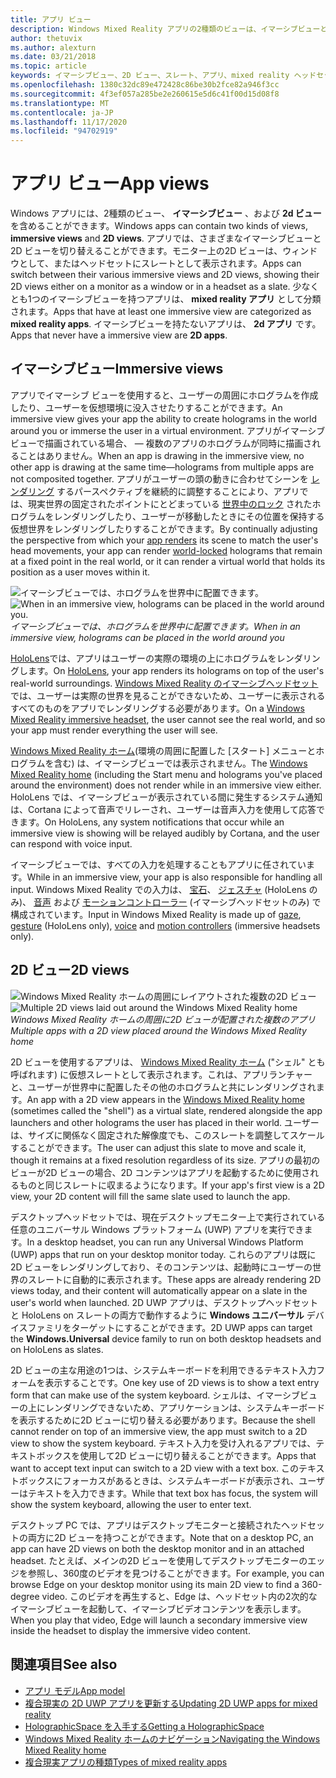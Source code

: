 ```yaml
---
title: アプリ ビュー
description: Windows Mixed Reality アプリの2種類のビューは、イマーシブビューと2D ビューです。
author: thetuvix
ms.author: alexturn
ms.date: 03/21/2018
ms.topic: article
keywords: イマーシブビュー、2D ビュー、スレート、アプリ、mixed reality ヘッドセット、windows mixed reality ヘッドセット、virtual reality ヘッドセット、HoloLens、MRTK、Mixed Reality Toolkit
ms.openlocfilehash: 1380c32dc89e472428c86be30b2fce82a946f3cc
ms.sourcegitcommit: 4f3ef057a285be2e260615e5d6c41f00d15d08f8
ms.translationtype: MT
ms.contentlocale: ja-JP
ms.lasthandoff: 11/17/2020
ms.locfileid: "94702919"
---
```

# <a name="app-views"></a><span data-ttu-id="e9cc0-104">アプリ ビュー</span><span class="sxs-lookup"><span data-stu-id="e9cc0-104">App views</span></span>

<span data-ttu-id="e9cc0-105">Windows アプリには、2種類のビュー、 **イマーシブビュー** 、および **2d ビュー** を含めることができます。</span><span class="sxs-lookup"><span data-stu-id="e9cc0-105">Windows apps can contain two kinds of views, **immersive views** and **2D views**.</span></span> <span data-ttu-id="e9cc0-106">アプリでは、さまざまなイマーシブビューと2D ビューを切り替えることができます。モニター上の2D ビューは、ウィンドウとして、またはヘッドセットにスレートとして表示されます。</span><span class="sxs-lookup"><span data-stu-id="e9cc0-106">Apps can switch between their various immersive views and 2D views, showing their 2D views either on a monitor as a window or in a headset as a slate.</span></span> <span data-ttu-id="e9cc0-107">少なくとも1つのイマーシブビューを持つアプリは、 **mixed reality アプリ** として分類されます。</span><span class="sxs-lookup"><span data-stu-id="e9cc0-107">Apps that have at least one immersive view are categorized as **mixed reality apps**.</span></span> <span data-ttu-id="e9cc0-108">イマーシブビューを持たないアプリは、 **2d アプリ** です。</span><span class="sxs-lookup"><span data-stu-id="e9cc0-108">Apps that never have a immersive view are **2D apps**.</span></span>

## <a name="immersive-views"></a><span data-ttu-id="e9cc0-109">イマーシブビュー</span><span class="sxs-lookup"><span data-stu-id="e9cc0-109">Immersive views</span></span>

<span data-ttu-id="e9cc0-110">アプリでイマーシブ ビューを使用すると、ユーザーの周囲にホログラムを作成したり、ユーザーを仮想環境に没入させたりすることができます。</span><span class="sxs-lookup"><span data-stu-id="e9cc0-110">An immersive view gives your app the ability to create holograms in the world around you or immerse the user in a virtual environment.</span></span> <span data-ttu-id="e9cc0-111">アプリがイマーシブビューで描画されている場合、 &mdash; 複数のアプリのホログラムが同時に描画されることはありません。</span><span class="sxs-lookup"><span data-stu-id="e9cc0-111">When an app is drawing in the immersive view, no other app is drawing at the same time&mdash;holograms from multiple apps are not composited together.</span></span> <span data-ttu-id="e9cc0-112">アプリがユーザーの頭の動きに合わせてシーンを [レンダリング](../develop/platform-capabilities-and-apis/rendering.md) するパースペクティブを継続的に調整することにより、アプリでは、現実世界の固定されたポイントにとどまっている [世界中のロック](coordinate-systems.md) されたホログラムをレンダリングしたり、ユーザーが移動したときにその位置を保持する仮想世界をレンダリングしたりすることができます。</span><span class="sxs-lookup"><span data-stu-id="e9cc0-112">By continually adjusting the perspective from which your [app renders](../develop/platform-capabilities-and-apis/rendering.md) its scene to match the user's head movements, your app can render [world-locked](coordinate-systems.md) holograms that remain at a fixed point in the real world, or it can render a virtual world that holds its position as a user moves within it.</span></span>

<span data-ttu-id="e9cc0-113">![イマーシブビューでは、ホログラムを世界中に配置できます。](images/designoverview-940px.jpg)</span><span class="sxs-lookup"><span data-stu-id="e9cc0-113">![When in an immersive view, holograms can be placed in the world around you.](images/designoverview-940px.jpg)</span></span><br>
<span data-ttu-id="e9cc0-114">*イマーシブビューでは、ホログラムを世界中に配置できます。*</span><span class="sxs-lookup"><span data-stu-id="e9cc0-114">*When in an immersive view, holograms can be placed in the world around you*</span></span>

<span data-ttu-id="e9cc0-115">[HoloLens](https://docs.microsoft.com/hololens/hololens1-hardware)では、アプリはユーザーの実際の環境の上にホログラムをレンダリングします。</span><span class="sxs-lookup"><span data-stu-id="e9cc0-115">On [HoloLens](https://docs.microsoft.com/hololens/hololens1-hardware), your app renders its holograms on top of the user's real-world surroundings.</span></span> <span data-ttu-id="e9cc0-116">[Windows Mixed Reality のイマーシブヘッドセット](../discover/immersive-headset-hardware-details.md)では、ユーザーは実際の世界を見ることができないため、ユーザーに表示されるすべてのものをアプリでレンダリングする必要があります。</span><span class="sxs-lookup"><span data-stu-id="e9cc0-116">On a [Windows Mixed Reality immersive headset](../discover/immersive-headset-hardware-details.md), the user cannot see the real world, and so your app must render everything the user will see.</span></span>

<span data-ttu-id="e9cc0-117">[Windows Mixed Reality ホーム](../discover/navigating-the-windows-mixed-reality-home.md)(環境の周囲に配置した [スタート] メニューとホログラムを含む) は、イマーシブビューでは表示されません。</span><span class="sxs-lookup"><span data-stu-id="e9cc0-117">The [Windows Mixed Reality home](../discover/navigating-the-windows-mixed-reality-home.md) (including the Start menu and holograms you've placed around the environment) does not render while in an immersive view either.</span></span> <span data-ttu-id="e9cc0-118">HoloLens では、イマーシブビューが表示されている間に発生するシステム通知は、Cortana によって音声でリレーされ、ユーザーは音声入力を使用して応答できます。</span><span class="sxs-lookup"><span data-stu-id="e9cc0-118">On HoloLens, any system notifications that occur while an immersive view is showing will be relayed audibly by Cortana, and the user can respond with voice input.</span></span>

<span data-ttu-id="e9cc0-119">イマーシブビューでは、すべての入力を処理することもアプリに任されています。</span><span class="sxs-lookup"><span data-stu-id="e9cc0-119">While in an immersive view, your app is also responsible for handling all input.</span></span> <span data-ttu-id="e9cc0-120">Windows Mixed Reality での入力は、 [宝石](gaze-and-commit.md)、 [ジェスチャ](gaze-and-commit.md#composite-gestures) (HoloLens のみ)、 [音声](voice-input.md) および [モーションコントローラー](motion-controllers.md) (イマーシブヘッドセットのみ) で構成されています。</span><span class="sxs-lookup"><span data-stu-id="e9cc0-120">Input in Windows Mixed Reality is made up of [gaze](gaze-and-commit.md), [gesture](gaze-and-commit.md#composite-gestures) (HoloLens only), [voice](voice-input.md) and [motion controllers](motion-controllers.md) (immersive headsets only).</span></span>

## <a name="2d-views"></a><span data-ttu-id="e9cc0-121">2D ビュー</span><span class="sxs-lookup"><span data-stu-id="e9cc0-121">2D views</span></span>

<span data-ttu-id="e9cc0-122">![Windows Mixed Reality ホームの周囲にレイアウトされた複数の2D ビュー](images/teleportation-940px.png)</span><span class="sxs-lookup"><span data-stu-id="e9cc0-122">![Multiple 2D views laid out around the Windows Mixed Reality home](images/teleportation-940px.png)</span></span><br>
<span data-ttu-id="e9cc0-123">*Windows Mixed Reality ホームの周囲に2D ビューが配置された複数のアプリ*</span><span class="sxs-lookup"><span data-stu-id="e9cc0-123">*Multiple apps with a 2D view placed around the Windows Mixed Reality home*</span></span>

<span data-ttu-id="e9cc0-124">2D ビューを使用するアプリは、 [Windows Mixed Reality ホーム](../discover/navigating-the-windows-mixed-reality-home.md) ("シェル" とも呼ばれます) に仮想スレートとして表示されます。これは、アプリランチャーと、ユーザーが世界中に配置したその他のホログラムと共にレンダリングされます。</span><span class="sxs-lookup"><span data-stu-id="e9cc0-124">An app with a 2D view appears in the [Windows Mixed Reality home](../discover/navigating-the-windows-mixed-reality-home.md) (sometimes called the "shell") as a virtual slate, rendered alongside the app launchers and other holograms the user has placed in their world.</span></span> <span data-ttu-id="e9cc0-125">ユーザーは、サイズに関係なく固定された解像度でも、このスレートを調整してスケールすることができます。</span><span class="sxs-lookup"><span data-stu-id="e9cc0-125">The user can adjust this slate to move and scale it, though it remains at a fixed resolution regardless of its size.</span></span> <span data-ttu-id="e9cc0-126">アプリの最初のビューが2D ビューの場合、2D コンテンツはアプリを起動するために使用されるものと同じスレートに収まるようになります。</span><span class="sxs-lookup"><span data-stu-id="e9cc0-126">If your app's first view is a 2D view, your 2D content will fill the same slate used to launch the app.</span></span>

<span data-ttu-id="e9cc0-127">デスクトップヘッドセットでは、現在デスクトップモニター上で実行されている任意のユニバーサル Windows プラットフォーム (UWP) アプリを実行できます。</span><span class="sxs-lookup"><span data-stu-id="e9cc0-127">In a desktop headset, you can run any Universal Windows Platform (UWP) apps that run on your desktop monitor today.</span></span> <span data-ttu-id="e9cc0-128">これらのアプリは既に2D ビューをレンダリングしており、そのコンテンツは、起動時にユーザーの世界のスレートに自動的に表示されます。</span><span class="sxs-lookup"><span data-stu-id="e9cc0-128">These apps are already rendering 2D views today, and their content will automatically appear on a slate in the user's world when launched.</span></span> <span data-ttu-id="e9cc0-129">2D UWP アプリは、デスクトップヘッドセットと HoloLens on スレートの両方で動作するように **Windows ユニバーサル** デバイスファミリをターゲットにすることができます。</span><span class="sxs-lookup"><span data-stu-id="e9cc0-129">2D UWP apps can target the **Windows.Universal** device family to run on both desktop headsets and on HoloLens as slates.</span></span>

<span data-ttu-id="e9cc0-130">2D ビューの主な用途の1つは、システムキーボードを利用できるテキスト入力フォームを表示することです。</span><span class="sxs-lookup"><span data-stu-id="e9cc0-130">One key use of 2D views is to show a text entry form that can make use of the system keyboard.</span></span> <span data-ttu-id="e9cc0-131">シェルは、イマーシブビューの上にレンダリングできないため、アプリケーションは、システムキーボードを表示するために2D ビューに切り替える必要があります。</span><span class="sxs-lookup"><span data-stu-id="e9cc0-131">Because the shell cannot render on top of an immersive view, the app must switch to a 2D view to show the system keyboard.</span></span> <span data-ttu-id="e9cc0-132">テキスト入力を受け入れるアプリでは、テキストボックスを使用して2D ビューに切り替えることができます。</span><span class="sxs-lookup"><span data-stu-id="e9cc0-132">Apps that want to accept text input can switch to a 2D view with a text box.</span></span> <span data-ttu-id="e9cc0-133">このテキストボックスにフォーカスがあるときは、システムキーボードが表示され、ユーザーはテキストを入力できます。</span><span class="sxs-lookup"><span data-stu-id="e9cc0-133">While that text box has focus, the system will show the system keyboard, allowing the user to enter text.</span></span>

<span data-ttu-id="e9cc0-134">デスクトップ PC では、アプリはデスクトップモニターと接続されたヘッドセットの両方に2D ビューを持つことができます。</span><span class="sxs-lookup"><span data-stu-id="e9cc0-134">Note that on a desktop PC, an app can have 2D views on both the desktop monitor and in an attached headset.</span></span> <span data-ttu-id="e9cc0-135">たとえば、メインの2D ビューを使用してデスクトップモニターのエッジを参照し、360度のビデオを見つけることができます。</span><span class="sxs-lookup"><span data-stu-id="e9cc0-135">For example, you can browse Edge on your desktop monitor using its main 2D view to find a 360-degree video.</span></span> <span data-ttu-id="e9cc0-136">このビデオを再生すると、Edge は、ヘッドセット内の2次的なイマーシブビューを起動して、イマーシブビデオコンテンツを表示します。</span><span class="sxs-lookup"><span data-stu-id="e9cc0-136">When you play that video, Edge will launch a secondary immersive view inside the headset to display the immersive video content.</span></span>

## <a name="see-also"></a><span data-ttu-id="e9cc0-137">関連項目</span><span class="sxs-lookup"><span data-stu-id="e9cc0-137">See also</span></span>

* [<span data-ttu-id="e9cc0-138">アプリ モデル</span><span class="sxs-lookup"><span data-stu-id="e9cc0-138">App model</span></span>](app-model.md)
* [<span data-ttu-id="e9cc0-139">複合現実の 2D UWP アプリを更新する</span><span class="sxs-lookup"><span data-stu-id="e9cc0-139">Updating 2D UWP apps for mixed reality</span></span>](../develop/porting-apps/building-2d-apps.md)
* [<span data-ttu-id="e9cc0-140">HolographicSpace を入手する</span><span class="sxs-lookup"><span data-stu-id="e9cc0-140">Getting a HolographicSpace</span></span>](../develop/native/getting-a-holographicspace.md)
* [<span data-ttu-id="e9cc0-141">Windows Mixed Reality ホームのナビゲーション</span><span class="sxs-lookup"><span data-stu-id="e9cc0-141">Navigating the Windows Mixed Reality home</span></span>](../discover/navigating-the-windows-mixed-reality-home.md)
* [<span data-ttu-id="e9cc0-142">複合現実アプリの種類</span><span class="sxs-lookup"><span data-stu-id="e9cc0-142">Types of mixed reality apps</span></span>](types-of-mixed-reality-apps.md)
